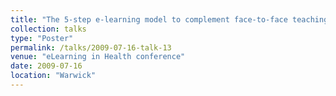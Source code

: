 ```yaml
---
title: "The 5-step e-learning model to complement face-to-face teaching of clinical undergraduate medical students"
collection: talks
type: "Poster"
permalink: /talks/2009-07-16-talk-13
venue: "eLearning in Health conference"
date: 2009-07-16
location: "Warwick"
---
```

